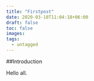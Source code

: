```yaml
---
title: "Firstpost"
date: 2020-03-18T11:04:18+06:00
draft: false
toc: false
images:
tags:
  - untagged
---
```


##Introduction

Hello all.
